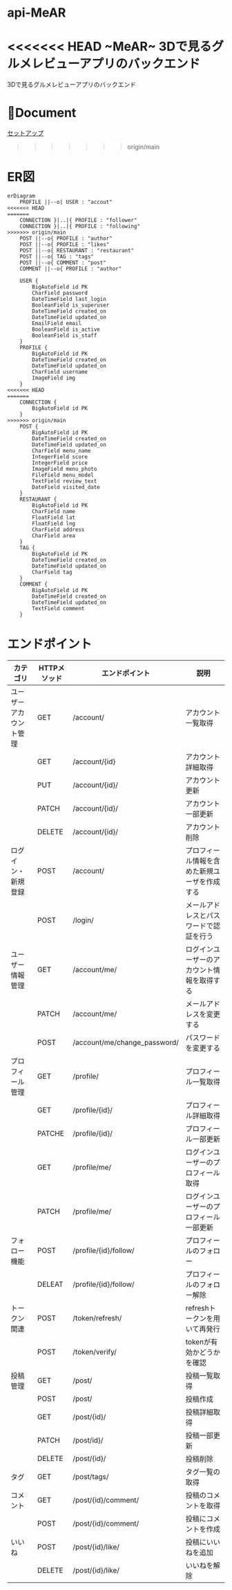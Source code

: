 # api-MeAR
<<<<<<< HEAD
~MeAR~ 3Dで見るグルメレビューアプリのバックエンド
=======
3Dで見るグルメレビューアプリのバックエンド

# 📗Document
[セットアップ](docs/docker&djnago-setup.md)

>>>>>>> origin/main

# ER図
```mermaid
erDiagram
    PROFILE ||--o| USER : "accout"
<<<<<<< HEAD
=======
    CONNECTION }|..|{ PROFILE : "follower"
    CONNECTION }|..|{ PROFILE : "following"
>>>>>>> origin/main
    POST ||--o{ PROFILE : "author"
    POST ||--o{ PROFILE : "likes"
    POST ||--o{ RESTAURANT : "restaurant"
    POST ||--o{ TAG : "tags"
    POST ||--o{ COMMENT : "post"
    COMMENT ||--o{ PROFILE : "author"
    
    USER {
        BigAutoField id PK
        CharField password
        DateTimeField last_login
        BooleanField is_superuser
        DateTimeField created_on
        DateTimeField updated_on
        EmailField email
        BooleanField is_active
        BooleanField is_staff
    }
    PROFILE {
        BigAutoField id PK
        DateTimeField created_on
        DateTimeField updated_on
        CharField username
        ImageField img
    }
<<<<<<< HEAD
=======
    CONNECTION {
        BigAutoField id PK
    }
>>>>>>> origin/main
    POST {
        BigAutoField id PK
        DateTimeField created_on
        DateTimeField updated_on
        CharField menu_name
        IntegerField score
        IntegerField price
        ImageField menu_photo
        FileField menu_model
        TextField review_text
        DateField visited_date
    }
    RESTAURANT {
        BigAutoField id PK
        CharField name
        FloatField lat
        FloatField lng
        CharField address
        CharField area
    }
    TAG {
        BigAutoField id PK
        DateTimeField created_on
        DateTimeField updated_on
        CharField tag
    }
    COMMENT {
        BigAutoField id PK
        DateTimeField created_on
        DateTimeField updated_on
        TextField comment
    }
```

# エンドポイント
| カテゴリ | HTTPメソッド | エンドポイント | 説明 |
| --- | --- | --- | --- |
| ユーザーアカウント管理 | GET | /account/ | アカウント一覧取得 |
|  | GET | /account/{id} | アカウント詳細取得 |
|  | PUT | /account/{id}/ | アカウント更新 |
|  | PATCH | /account/{id}/ | アカウント一部更新 |
|  | DELETE | /account/{id}/ | アカウント削除 |
| ログイン・新規登録 | POST | /account/ | プロフィール情報を含めた新規ユーザを作成する |
|  | POST | /login/ | メールアドレスとパスワードで認証を行う |
| ユーザー情報管理 | GET | /account/me/ | ログインユーザーのアカウント情報を取得する |
|  | PATCH | /account/me/ | メールアドレスを変更する |
|  | POST | /account/me/change_password/ | パスワードを変更する |
| プロフィール管理 | GET | /profile/ | プロフィール一覧取得 |
|  | GET | /profile/{id}/ | プロフィール詳細取得 |
|  | PATCHE | /profile/{id}/ | プロフィール一部更新 |
|  | GET | /profile/me/ | ログインユーザーのプロフィール取得 |
|  | PATCH | /profile/me/ | ログインユーザーのプロフィール一部更新 |
| フォロー機能 | POST | /profile/{id}/follow/ | プロフィールのフォロー |
|  | DELEAT | /profile/{id}/follow/ | プロフィールのフォロー解除 |
| トークン関連 | POST | /token/refresh/ | refreshトークンを用いて再発行 |
|  | POST | /token/verify/ | tokenが有効かどうかを確認 |
| 投稿管理 | GET | /post/ | 投稿一覧取得 |
|  | POST | /post/ | 投稿作成 |
|  | GET | /post/{id}/ | 投稿詳細取得 |
|  | PATCH | /post/id}/ | 投稿一部更新 |
|  | DELETE | /post/{id}/ | 投稿削除 |
| タグ | GET | /post/tags/ | タグ一覧の取得 |
| コメント | GET | /post/{id}/comment/ | 投稿のコメントを取得 |
|  | POST | /post/{id}/comment/ | 投稿にコメントを作成 |
| いいね | POST | /post/{id}/like/ | 投稿にいいねを追加 |
|  | DELETE | /post/{id}/like/ | いいねを解除 |
